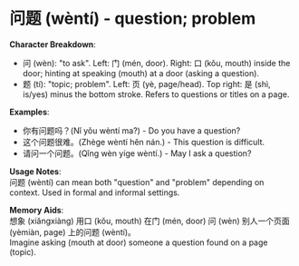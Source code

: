 # **问题 (wèntí) - question; problem**

**Character Breakdown**:  
- 问 (wèn): "to ask". Left: 门 (mén, door). Right: 口 (kǒu, mouth) inside the door; hinting at speaking (mouth) at a door (asking a question).  
- 题 (tí): "topic; problem". Left: 页 (yè, page/head). Top right: 是 (shì, is/yes) minus the bottom stroke. Refers to questions or titles on a page.

**Examples**:  
- 你有问题吗？(Nǐ yǒu wèntí ma?) - Do you have a question?  
- 这个问题很难。(Zhège wèntí hěn nán.) - This question is difficult.  
- 请问一个问题。(Qǐng wèn yíge wèntí.) - May I ask a question?

**Usage Notes**:  
问题 (wèntí) can mean both "question" and "problem" depending on context. Used in formal and informal settings.

**Memory Aids**:  
想象 (xiǎngxiàng) 用口 (kǒu, mouth) 在门 (mén, door) 问 (wèn) 别人一个页面 (yèmiàn, page) 上的问题 (wèntí)。  
Imagine asking (mouth at door) someone a question found on a page (topic).